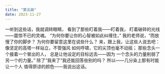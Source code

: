 ```yaml
---
title: "第五曲"
date: 2023-11-27
---
```

一听到这些话，我就调转眼睛，
看到了那些盯着我——盯着我，
盯着破碎的光线——震惊不已的灵魂。
“为何你要让你的心智被如此纠缠住，”
我的老师说，“而放慢了你的脚步？
为何你要留意这里在说些什么？
来，跟上我，让这些人说去吧：
像坚定的高塔一样站立，不管强风
如何呼啸，它的尖顶也毫不动摇；
那些念头一个接着一个冒出的人，
总是让他设定的目标远去——因为
一个念头的力量削弱了另一个的力量。”
除了“我来了”我还能回答些别的吗？
所以——几分染上那有时能让一个人
值得原谅的颜色——我说出这话。